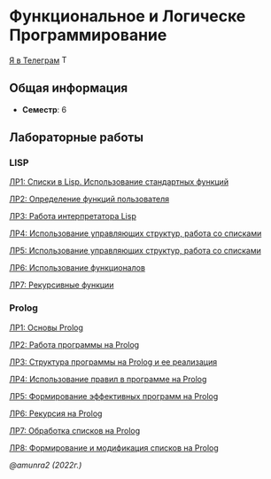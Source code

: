 # Функциональное и Логическе Программирование

[Я в Телеграм](https://t.me/amunra2) <img src="https://img.icons8.com/external-tal-revivo-shadow-tal-revivo/344/external-telegram-is-a-cloud-based-instant-messaging-and-voice-over-ip-service-logo-shadow-tal-revivo.png" alt="Telegram" width=15>

## Общая информация

* **Семестр**: 6

## Лабораторные работы

### LISP

[ЛР1: Списки в Lisp. Использование стандартных функций](./lab_01/)

[ЛР2: Определение функций пользователя](./lab_02/)

[ЛР3: Работа интерпретатора Lisp](./lab_03/)

[ЛР4: Использование управляющих структур, работа со списками](./lab_04/)

[ЛР5: Использование управляющих структур, работа со списками](./lab_05/)

[ЛР6: Использование функционалов](./lab_06/)

[ЛР7: Рекурсивные функции](./lab_07/)


### Prolog

[ЛР1: Основы Prolog](./lab_11/)

[ЛР2: Работа программы на Prolog](./lab_12/)

[ЛР3: Структура программы на Prolog и ее реализация](./lab_13/)

[ЛР4: Использование правил в программе на Prolog](./lab_14/)

[ЛР5: Формирование эффективных программ на Prolog](./lab_15/)

[ЛР6: Рекурсия на Prolog](./lab_16/)

[ЛР7: Обработка списков на Prolog](./lab_17/)

[ЛР8: Формирование и модификация списков на Prolog](./lab_18/)




_@amunra2 (2022г.)_

